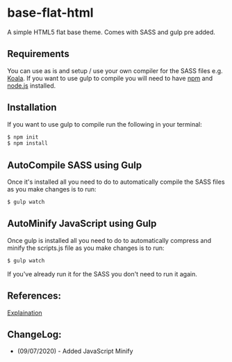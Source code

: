 # base-flat-html
A simple HTML5 flat base theme. Comes with SASS and gulp pre added. 
## Requirements
You can use as is and setup / use your own compiler for the SASS files e.g. [Koala](http://koala-app.com/).
If you want to use gulp to compile you will need to have [npm](https://www.npmjs.com/) and [node.js](https://nodejs.org/en/) installed.
## Installation
If you want to use gulp to compile run the following in your terminal:
```bash
$ npm init
$ npm install
```
## AutoCompile SASS using Gulp
Once it's installed all you need to do to automatically compile the SASS files as you make changes is to run:
```bash
$ gulp watch
```
## AutoMinify JavaScript using Gulp
Once gulp is installed all you need to do to automatically compress and minify the scripts.js file as you make changes is to run:
```bash
$ gulp watch
```
If you've already run it for the SASS you don't need to run it again. 
## References:
[Explaination](http://www.dgmyspace.dumgal.ac.uk/eportfolios/rumbler/setting-up-sass-compiler-using-gulp/)
## ChangeLog:
- (09/07/2020) - Added JavaScript Minify
